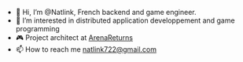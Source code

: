 - 👋 Hi, I’m @Natlink, French backend and game engineer.
- 👀 I’m interested in distributed application developpement and game programming
- 🎮 Project architect at [ArenaReturns](https://github.com/ArenaReturns)
- 📫 How to reach me [natlink722@gmail.com](mailto:natlink722@gmail.com)
